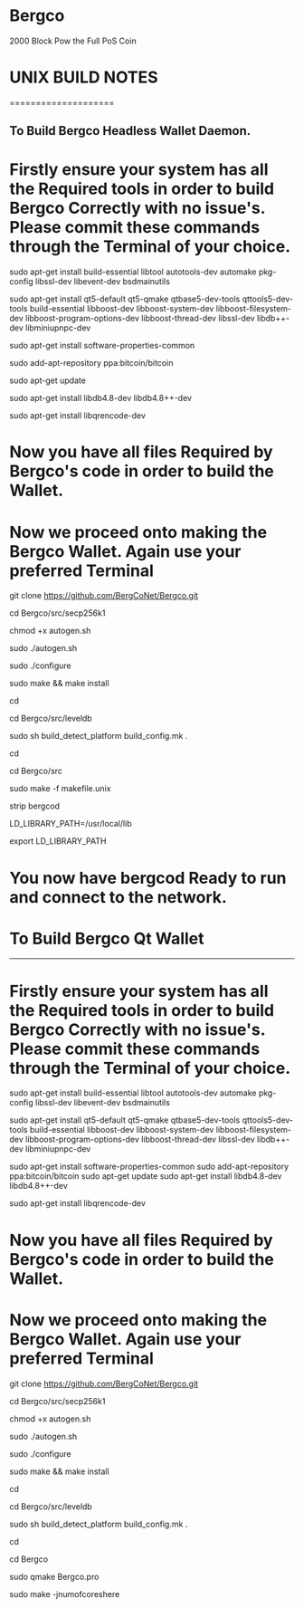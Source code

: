 # Bergco

2000 Block Pow the Full PoS Coin

# UNIX BUILD NOTES
====================

To Build Bergco Headless Wallet Daemon.
-----------------

# Firstly ensure your system has all the Required tools in order to build Bergco Correctly with no issue's. Please commit these commands through the Terminal of your choice.


sudo apt-get install build-essential libtool autotools-dev automake pkg-config libssl-dev libevent-dev bsdmainutils

sudo apt-get install qt5-default qt5-qmake qtbase5-dev-tools qttools5-dev-tools build-essential libboost-dev libboost-system-dev libboost-filesystem-dev libboost-program-options-dev libboost-thread-dev libssl-dev libdb++-dev libminiupnpc-dev 

sudo apt-get install software-properties-common

sudo add-apt-repository ppa:bitcoin/bitcoin

sudo apt-get update

sudo apt-get install libdb4.8-dev libdb4.8++-dev

sudo apt-get install libqrencode-dev



# Now you have all files Required by Bergco's code in order to build the Wallet.



# Now we proceed onto making the Bergco Wallet. Again use your preferred Terminal


git clone https://github.com/BergCoNet/Bergco.git

cd Bergco/src/secp256k1

chmod +x autogen.sh

sudo ./autogen.sh

sudo ./configure

sudo make && make install

cd

cd Bergco/src/leveldb

sudo sh build_detect_platform build_config.mk .

cd

cd Bergco/src

sudo make -f makefile.unix

strip bergcod

LD_LIBRARY_PATH=/usr/local/lib

export LD_LIBRARY_PATH



# You now have bergcod Ready to run and connect to the network.


# To Build Bergco Qt Wallet
------------------

# Firstly ensure your system has all the Required tools in order to build Bergco Correctly with no issue's. Please commit these commands through the Terminal of your choice.


sudo apt-get install build-essential libtool autotools-dev automake pkg-config libssl-dev libevent-dev bsdmainutils

sudo apt-get install qt5-default qt5-qmake qtbase5-dev-tools qttools5-dev-tools build-essential libboost-dev libboost-system-dev libboost-filesystem-dev libboost-program-options-dev libboost-thread-dev libssl-dev libdb++-dev libminiupnpc-dev 

sudo apt-get install software-properties-common
sudo add-apt-repository ppa:bitcoin/bitcoin
sudo apt-get update
sudo apt-get install libdb4.8-dev libdb4.8++-dev

sudo apt-get install libqrencode-dev



# Now you have all files Required by Bergco's code in order to build the Wallet.



# Now we proceed onto making the Bergco Wallet. Again use your preferred Terminal



git clone https://github.com/BergCoNet/Bergco.git

cd Bergco/src/secp256k1

chmod +x autogen.sh

sudo ./autogen.sh

sudo ./configure

sudo make && make install

cd

cd Bergco/src/leveldb

sudo sh build_detect_platform build_config.mk .

cd

cd Bergco

sudo qmake Bergco.pro

sudo make -jnumofcoreshere